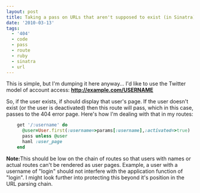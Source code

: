```yaml
---
layout: post
title: Taking a pass on URLs that aren't supposed to exist (in Sinatra)
date: '2010-03-13'
tags:
  - '404'
  - code
  - pass
  - route
  - ruby
  - sinatra
  - url
---
```


This is simple, but I'm dumping it here anyway... I'd like to use the Twitter model of account access: <strong>http://example.com/USERNAME</strong>

So, if the user exists, if should display that user's page. If the user doesn't exist (or the user is deactivated) then this route will pass, which in this case, passes to the 404 error page. Here's how I'm dealing with that in my routes:

```ruby
    get '/:username' do
      @user=User.first(:username=>params[:username],:activated=>true)
      pass unless @user
      haml :user_page
    end
```

<strong>Note:</strong>This should be low on the chain of routes so that users with names or actual routes can't be rendered as user pages. Example, a user with a username of "login" should not interfere with the application function of "login". I might look further into protecting this beyond it's position in the URL parsing chain.
